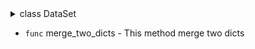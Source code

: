 <details><summary> class DataSet </summary>
* `func` __init__ - This is an init method<br>
* `func` __str__ - 
* `func` __iter__ - This method allows you to iterate over a data set in a loop. I.e. makes it iterative
* `func` __reversed__ - This method return a reversed copy of self-class
* `func` __instancecheck__ - This method checks is instance type is DataSet
* `func` __len__ - This method returns count rows in this dataset
* `property ` name - This property returns the dataset name of the current DataSet
* `property ` status - 
* `property `  is_loaded - This property returns the current state of this DataSet
* `property ` delimiter - This property returns a delimiter character
* `property ` encoding - This property returns the encoding of the current dataset file
* `property ` columns_name - This property return column names of dataset pd.DataFrame
* `property ` columns_count - This method return count of column names of dataset pd.DataFrame
* `property ` supported_formats - This property returns a list of supported files
* `func` head - This method prints the first n rows
* `func` tail - This method prints the last n rows
* `func` set_name - This method sets the project_name of the DataSet
* `func` set_saving_path - This method removes the column from the dataset
* `func` set_delimiter - This method sets the delimiter character
* `func` set_encoding - This method sets the encoding for the future export of the dataset
* `func` set_to_field - This method gets the value from the dataset cell
* `func` get_from_field - This method gets the value from the dataset cell
* `func` add_row - This method adds a new row to the dataset
* `func` get_row - This method returns a row of the dataset in dictionary format, where the keys are the column names and the values are the values in the columns
* `func` delete_row - This method delete row from dataset
* `func` Column - This method summarizes the values from the columns of the dataset and returns them as a list of tuples
* `func` add_column - This method adds the column to the dataset on the right
* `func` get_column - This method summarizes the values from the columns of the dataset and returns them as a list of tuples
* `func` rename_column - This method renames the column in the dataset
* `func` delete_column - This method removes the column from the dataset
* `func` set_columns_types - This method converts column types
* `func` set_column_type - This method converts column type
* `func` get_column_stat - This method returns statistical analytics for a given column
* `func` reverse - This method expands the order of rows in the dataset
* `func` fillna - This method automatically fills in "null" values: for "int" -> 0, for "float" -> 0.0, for "str" -> "-".
* `func` equals -
* `func` diff - 
* `func` split - This method automatically divides the DataSet into a list of DataSets with a maximum of "count" rows in each
* `func` sort_by_column - This method sorts the dataset by column "column_name"
* `func` get_correlations - This method calculate correlations between columns
* `func` get_DataFrame - This method return dataset as pd.DataFrame
* `func` join_DataFrame - This method attaches a new dataset to the current one (at right)
* `func` concat_DataFrame - This method attaches a new dataset to the current one (at bottom)
* `func` concat_DataSet - This method attaches a new dataset to the current one (at bottom)
* `func` update_dataset_info - This method updates, the analitic-statistics data about already precalculated columns
* `func` create_empty_dataset - This method creates an empty dataset
* `func` create_dataset_from_list - This method creates a dataset from list of columns values
* `func` load_DataFrame - This method loads the dataset into the DataSet class
* `func` load_csv_dataset - This method loads the dataset into the DataSet class
* `func` load_excel_dataset - This method loads the dataset into the DataSet class
* `func` load_dataset_project - This method loads the dataset into the DataSet class
* `func` export - This method exports the dataset as DataSet Project
* `func` to_csv - This method saves pd.DataFrame to .csv file
* `func` to_excel - This method saves pd.DataFrame to excel file
* `func` __get_column_type - This method learns the column type
* `func` __read_dataset_info_from_json - This method reads config and statistics info from .json file
* `func` __update_dataset_base_info - This method updates the basic information about the dataset
* `static` __dif_lists_index - 
* `static` __read_from_csv - 
* `static` __read_from_xlsx - 
* `static` get_excel_sheet_names -
</details>

* `func` merge_two_dicts - This method merge two dicts
